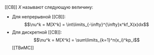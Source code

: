 [[СВ]] $X$ называют следующую величину:
- Для непрерывной [[СВ]]: $$\nu^k = M[X^k] = \int\limits_{-\infty}^{\infty}x^kf_X(x)dx$$
- Для дискретной [[СВ]]: $$\nu^k = M[X^k] = \sum\limits_{k=1}^n(x_i)^kp_i$$[[ТВиМС]]